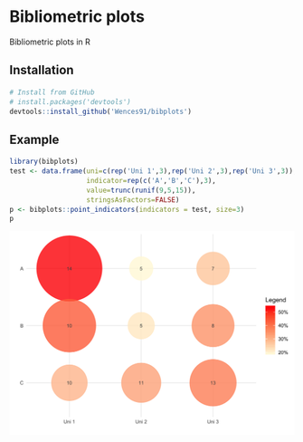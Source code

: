 
# Bibliometric plots

Bibliometric plots in R

## Installation

``` r
# Install from GitHub
# install.packages('devtools')
devtools::install_github('Wences91/bibplots')
```

## Example

``` r
library(bibplots)
test <- data.frame(uni=c(rep('Uni 1',3),rep('Uni 2',3),rep('Uni 3',3)),
                   indicator=rep(c('A','B','C'),3),
                   value=trunc(runif(9,5,15)),
                   stringsAsFactors=FALSE)
p <- bibplots::point_indicators(indicators = test, size=3)
p
```

<img src="README_figs/README-unnamed-chunk-2-1.png" width="672" />
